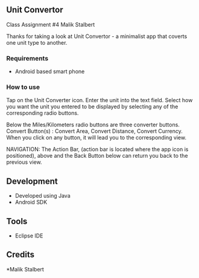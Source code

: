 ## Unit Convertor
Class Assignment #4
Malik Stalbert

Thanks for taking a look at Unit Convertor - a minimalist app that coverts one unit type to another.

### Requirements

* Android based smart phone


### How to use

Tap on the Unit Converter icon. 
Enter the unit into the text field.
Select how you want the unit you entered to be displayed by selecting any of the corresponding radio buttons.

Below the Miles/Kilometers radio buttons are three converter buttons.
Convert Button(s) : Convert Area, Convert Distance, Convert Currency.
When you click on any button, it will lead you to the corresponding view.

NAVIGATION:
The Action Bar, (action bar is located where the app icon is positioned), above and the Back Button below can return you back to the previous view.


## Development

* Developed using Java
* Android SDK


## Tools
* Eclipse IDE

## Credits

*Malik Stalbert
